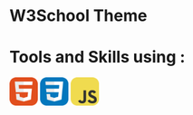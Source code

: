 # W3School Theme
# Tools and Skills using : 
<div style="display: inline-block">
  <img src="https://github.com/tandpfun/skill-icons/blob/main/icons/HTML.svg" width="50" hight="50" title="HMTL">
  <img src="https://github.com/tandpfun/skill-icons/blob/main/icons/CSS.svg" width="50" hight="50" title="CSS">
  <img src="https://github.com/tandpfun/skill-icons/blob/main/icons/JavaScript.svg" width="50" hight="50" title="JS">
</div>
